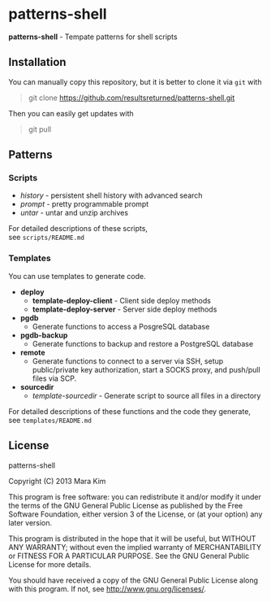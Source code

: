 # patterns-shell

**patterns-shell** - Tempate patterns for shell scripts


## Installation

You can manually copy this repository, but it is better to clone it via `git` with

>git clone https://github.com/resultsreturned/patterns-shell.git

Then you can easily get updates with

>git pull


## Patterns

### Scripts
* *history* - persistent shell history with advanced search
* *prompt* - pretty programmable prompt
* *untar* - untar and unzip archives

For detailed descriptions of these scripts,  
see `scripts/README.md`

### Templates

You can use templates to generate code.
* **deploy**
    * **template-deploy-client** - Client side deploy methods
    * **template-deploy-server** - Server side deploy methods
* **pgdb**
    * Generate functions to access a PosgreSQL database
* **pgdb-backup**
    * Generate functions to backup and restore a PostgreSQL database
* **remote**
    * Generate functions to connect to a server via SSH, setup public/private key authorization,
      start a SOCKS proxy, and push/pull files via SCP.
* **sourcedir**
    * *template-sourcedir* - Generate script to source all files in a directory

For detailed descriptions of these functions and the code they generate,  
see `templates/README.md`

## License

patterns-shell

Copyright (C) 2013  Mara Kim

This program is free software: you can redistribute it and/or modify
it under the terms of the GNU General Public License as published by
the Free Software Foundation, either version 3 of the License, or
(at your option) any later version.

This program is distributed in the hope that it will be useful,
but WITHOUT ANY WARRANTY; without even the implied warranty of
MERCHANTABILITY or FITNESS FOR A PARTICULAR PURPOSE.  See the
GNU General Public License for more details.

You should have received a copy of the GNU General Public License
along with this program.  If not, see <http://www.gnu.org/licenses/>.
